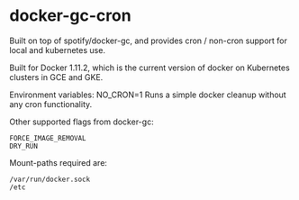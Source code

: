 # docker-gc-cron

Built on top of spotify/docker-gc, and provides cron / non-cron support for local and kubernetes use.

Built for Docker 1.11.2, which is the current version of docker on Kubernetes clusters in GCE and GKE.

Environment variables:
NO_CRON=1
Runs a simple docker cleanup without any cron functionality.

Other supported flags from docker-gc:
```
FORCE_IMAGE_REMOVAL
DRY_RUN
```

Mount-paths required are:
```
/var/run/docker.sock
/etc
```
